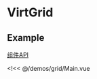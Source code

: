 # VirtGrid

## Example

[组件API](http://192.168.0.137:5111/vue-virt-list/api/#grid)

<!<< @/demos/grid/Main.vue
